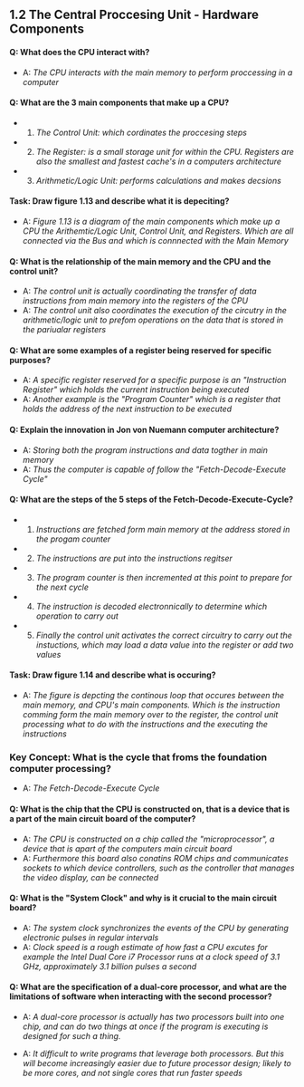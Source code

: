 ## 1.2 The Central Proccesing Unit - Hardware Components

#### Q: What does the CPU interact with?
- A: *The CPU interacts with the main memory to perform proccessing in a computer*

#### Q: What are the 3 main components that make up a CPU? 
- 1. *The Control Unit: which cordinates the proccesing steps*
- 2. *The Register: is a small storage unit for within the CPU. Registers are also the smallest and fastest cache's in a computers architecture*
- 3. *Arithmetic/Logic Unit: performs calculations and makes decsions*


#### Task: Draw figure 1.13 and describe what it is depeciting?
- A: *Figure 1.13 is a diagram of the main components which make up a CPU the Arithemtic/Logic Unit, Control Unit, and Registers. Which are all connected via the Bus and which is connnected with the Main Memory*


#### Q: What is the relationship of the main memory and the CPU and the control unit?
- A: *The control unit is actually coordinating the transfer of data instructions from main memory into the registers of the CPU*
- A: *The control unit also coordinates the execution of the circutry in the arithmetic/logic unit to prefom operations on the data that is stored in the pariualar registers*


#### Q: What are some examples of a register being reserved for specific purposes?
- A: *A specific register reserved for a specific purpose is an "Instruction Register" which holds the current instruction being executed*
- A: *Another example is the "Program Counter" which is a register that holds the address of the next instruction to be executed*


#### Q: Explain the innovation in Jon von Nuemann computer architecture?
- A: *Storing both the program instructions and data togther in main memory*
- A: *Thus the computer is capable of follow the "Fetch-Decode-Execute Cycle"*

#### Q: What are the steps of the 5 steps of the Fetch-Decode-Execute-Cycle?
- 1. *Instructions are fetched form main memory at the address stored in the progam counter*
- 2. *The instructions are put into the instructions regitser*
- 3. *The program counter is then incremented at this point to prepare for the next cycle*
- 4. *The instruction is decoded electronnically to determine which operation to carry out*
- 5. *Finally the control unit activates the correct circuitry to carry out the instuctions, which may load a data value into the register or add two values*


#### Task: Draw figure 1.14 and describe what is occuring?
- A: *The figure is depcting the continous loop that occures between the main memory, and CPU's main components. Which is the instruction comming form the main memory over to the register, the control unit processing what to do with the instructions and the executing the instructions*


### Key Concept: What is the cycle that froms the foundation computer processing?
- A: *The Fetch-Decode-Execute Cycle*


#### Q: What is the chip that the CPU is constructed on, that is a device that is a part of the main circuit board of the computer?
- A: *The CPU is constructed on a chip called the "microprocessor", a device that is apart of the computers main circuit board*
- A: *Furthermore this board also conatins ROM chips and communicates sockets to which device controllers, such as the controller that manages the video display, can be connected*


#### Q: What is the "System Clock" and why is it crucial to the main circuit board?
- A: *The system clock synchronizes the events of the CPU by generating electronic pulses in regular intervals*
- A: *Clock speed is a rough estimate of how fast a CPU excutes for example the Intel Dual Core i7 Processor runs at a clock speed of 3.1 GHz, approximately 3.1 billion pulses a second*



#### Q: What are the specification of a dual-core processor, and what are the limitations of software when interacting with the second processor?
- A: *A dual-core processor is actually has two processors built into one chip, and can do two things at once if the program is executing is designed for such a thing.*

- A: *It difficult to write programs that leverage both processors. But this will become increasingly easier due to future processor design; likely to be more cores, and not single cores that run faster speeds*